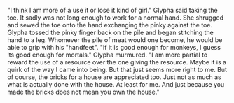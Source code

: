 "I think I am more of a use it or lose it kind of girl." Glypha said taking the toe. It sadly was not long enough to work for a normal hand. She shrugged and sewed the toe onto the hand exchanging the pinky against the toe. Glypha tossed the pinky finger back on the pile and began stitching the hand to a leg. Whomever the pile of meat would one become, he would be able to grip with his "handfeet". "If it is good enough for monkeys, I guess its good enough for mortals." Glypha murmured. "I am more partial to reward the use of a resource over the one giving the resource. Maybe it is a quirk of the way I came into being. But that just seems more right to me. But of course, the bricks for a house are appreciated too. Just not as much as what is actually done with the house. At least for me. And just because you made the bricks does not mean you own the house."